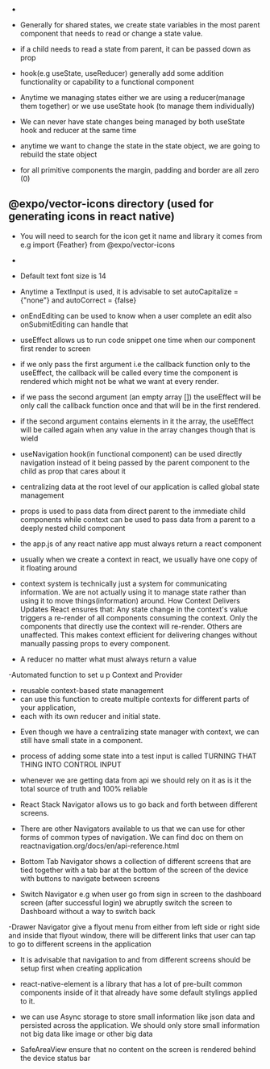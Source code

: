 - 
- Generally for shared states, we create state variables in the most parent component that needs to read or change a state value.
- if a child needs to read a state from parent, it can be passed down as prop
- hook(e.g useState, useReducer) generally add some addition functionality or capability to a functional component
- Anytime we managing states either we are using a reducer(manage them together) or we use useState hook (to manage them individually)
- We can never have state changes being managed by both useState hook and reducer at the same time
- anytime we want to change the state in the state object, we are going to rebuild the state object

- for all primitive components the margin, padding and border are all zero (0)

## @expo/vector-icons directory (used for generating icons in react native)
- You will need to search for the icon get it name and library it comes from
e.g import {Feather} from @expo/vector-icons
- <Feather name="AntDesign" size={30}/>


- Default text font size is 14
- Anytime a TextInput is used, it is advisable to set autoCapitalize ={"none"} and autoCorrect = {false}
- onEndEditing can be used to know when a user complete an edit also onSubmitEditing can handle that

- useEffect allows us to run code snippet one time when our component first render to screen
- if we only pass the first argument i.e the callback function only to the useEffect, the callback will be called every time the component is rendered which might not be what we want at every render.
- if we pass the second argument (an empty array []) the useEffect will be only call the callback function once and that will be in the first rendered.
- if the second argument contains elements in it the array, the useEffect will be called again when any value in the array changes though that is wield

- useNavigation hook(in functional component) can be used directly navigation instead of it being passed by the parent component to the child as prop that cares about it

- centralizing data at the root level of our application is called global state management

- props is used to pass data from direct parent to the immediate child components while context can be used to pass data from a parent to a deeply nested child component

- the app.js of any react native app must always return a react component

- usually when we create a context in react, we usually have one copy of it floating around

- context system is technically just a system for communicating information. We are not actually using it to manage state rather than using it to move things(information) around. How Context Delivers Updates
React ensures that:
Any state change in the context's value triggers a re-render of all components consuming the context.
Only the components that directly use the context will re-render. Others are unaffected.
This makes context efficient for delivering changes without manually passing props to every component.

- A reducer no matter what must always return a value

-Automated function to set u p Context and Provider 
 * reusable context-based state management
 * can use this function to create multiple contexts for different parts of your application, 
 * each with its own reducer and initial state.

 - Even though we have a centralizing state manager with context, we can still have small state in a component.

 - process of adding some state into a test input is called TURNING THAT THING INTO CONTROL INPUT
- whenever we are getting data from  api we should rely on it as is it the total source of truth and 100% reliable

- React Stack Navigator allows us to go back and forth between different screens.

- There are other Navigators available to us that we can use for other forms of common types of navigation. We can find doc on them on reactnavigation.org/docs/en/api-reference.html

- Bottom Tab Navigator shows a collection of different screens that are tied together with a tab bar at the bottom of the screen of the device with buttons to navigate between screens

- Switch Navigator e.g when user go from sign in screen to the dashboard screen (after successful login) we abruptly switch the screen to Dashboard without a way to switch back

-Drawer Navigator give a flyout menu from either from left side or right side and inside that flyout window, there will be different links that user can tap to go to different screens in the application

- It is advisable that navigation to and from different screens should be setup first when creating application

- react-native-element is a library that has a lot of pre-built common components inside of it that already have some default stylings applied to it.

- we can use Async storage to store small information like json data and persisted across the application. We should only store small information not big data like image or other big data

- SafeAreaView ensure that no content on the screen is rendered behind the device status bar